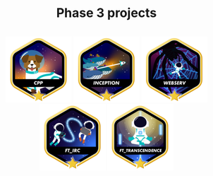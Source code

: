 <div align=center>
	<h1>
		Phase 3 projects
	</h1>
</div>
<br>

<div align=center>
	<a href="https://github.com/andreyvdl/42-CPP_modules"><img src="./images/cppm.png" alt='std::cout << "hello world!" << std::endl'></a>
	<a href="https://github.com/andreyvdl/42-Inception"><img src="./images/inceptionm.png" alt="ng."></a>
	<a href="https://github.com/andreyvdl/42-webserv"><img src="./images/webservm.png" alt="HTTPS://"></a>
	<img src="./images/ft_ircm.png" alt="DISCORDO">
	<a href="https://github.com/andreyvdl/42-Transcendence"><img src="./images/ft_transcendencem.png" alt="I AM THE GOD OF CODE"></a>
</div>
